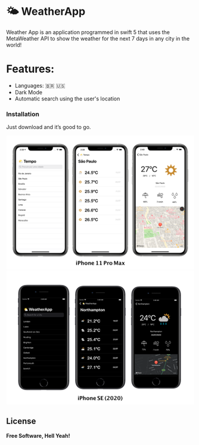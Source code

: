 # 🌤 WeatherApp 

Weather App is an application programmed in swift 5 that uses the MetaWeather API to show the weather for the next 7 days in any city in the world!

# Features:

  - Languages: 🇧🇷 🇺🇸
  - Dark Mode
  - Automatic search using the user's location

### Installation
Just download and it’s good to go.

![WeatherApp-Image1](Images/iPhone-11-Pro-Max.png "WeatherApp iPhone 11 Pro Max")
![WeatherApp-Image2](Images/iPhone-SE-Black.png "WeatherApp iPhone SE (2020)")


License
----
**Free Software, Hell Yeah!**

